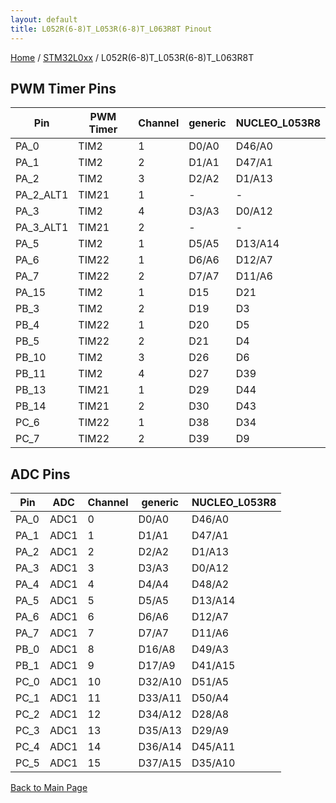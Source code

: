 ```yaml
---
layout: default
title: L052R(6-8)T_L053R(6-8)T_L063R8T Pinout
---
```


[Home](../../index.md) / [STM32L0xx](../index.md) / L052R(6-8)T_L053R(6-8)T_L063R8T

## PWM Timer Pins

| Pin | PWM Timer | Channel | generic | NUCLEO_L053R8 |
| --- | --- | --- | --- | --- |
| PA_0 | TIM2 | 1 | D0/A0 | D46/A0 |
| PA_1 | TIM2 | 2 | D1/A1 | D47/A1 |
| PA_2 | TIM2 | 3 | D2/A2 | D1/A13 |
| PA_2_ALT1 | TIM21 | 1 | - | - |
| PA_3 | TIM2 | 4 | D3/A3 | D0/A12 |
| PA_3_ALT1 | TIM21 | 2 | - | - |
| PA_5 | TIM2 | 1 | D5/A5 | D13/A14 |
| PA_6 | TIM22 | 1 | D6/A6 | D12/A7 |
| PA_7 | TIM22 | 2 | D7/A7 | D11/A6 |
| PA_15 | TIM2 | 1 | D15 | D21 |
| PB_3 | TIM2 | 2 | D19 | D3 |
| PB_4 | TIM22 | 1 | D20 | D5 |
| PB_5 | TIM22 | 2 | D21 | D4 |
| PB_10 | TIM2 | 3 | D26 | D6 |
| PB_11 | TIM2 | 4 | D27 | D39 |
| PB_13 | TIM21 | 1 | D29 | D44 |
| PB_14 | TIM21 | 2 | D30 | D43 |
| PC_6 | TIM22 | 1 | D38 | D34 |
| PC_7 | TIM22 | 2 | D39 | D9 |


## ADC Pins

| Pin | ADC | Channel | generic | NUCLEO_L053R8 |
| --- | --- | --- | --- | --- |
| PA_0 | ADC1 | 0 | D0/A0 | D46/A0 |
| PA_1 | ADC1 | 1 | D1/A1 | D47/A1 |
| PA_2 | ADC1 | 2 | D2/A2 | D1/A13 |
| PA_3 | ADC1 | 3 | D3/A3 | D0/A12 |
| PA_4 | ADC1 | 4 | D4/A4 | D48/A2 |
| PA_5 | ADC1 | 5 | D5/A5 | D13/A14 |
| PA_6 | ADC1 | 6 | D6/A6 | D12/A7 |
| PA_7 | ADC1 | 7 | D7/A7 | D11/A6 |
| PB_0 | ADC1 | 8 | D16/A8 | D49/A3 |
| PB_1 | ADC1 | 9 | D17/A9 | D41/A15 |
| PC_0 | ADC1 | 10 | D32/A10 | D51/A5 |
| PC_1 | ADC1 | 11 | D33/A11 | D50/A4 |
| PC_2 | ADC1 | 12 | D34/A12 | D28/A8 |
| PC_3 | ADC1 | 13 | D35/A13 | D29/A9 |
| PC_4 | ADC1 | 14 | D36/A14 | D45/A11 |
| PC_5 | ADC1 | 15 | D37/A15 | D35/A10 |


[Back to Main Page](../../index.md)